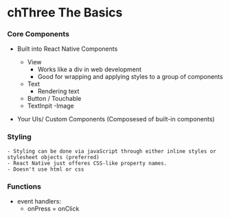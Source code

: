 # chThree The Basics
### Core Components
- Built into React Native Components
    - View
        - Works like a div in web development
        - Good for wrapping and applying styles to a group of components
    - Text
        - Rendering text 
    - Button / Touchable
    - TextInpit
    -Image

- Your UIs/ Custom Components (Composesed of built-in components)

### Styling
    - Styling can be done via javaScript through either inline styles or stylesheet objects (preferred)
    - React Native just offeres CSS-like property names. 
    - Doesn't use html or css

### Functions
- event handlers:
    - onPress = onClick

